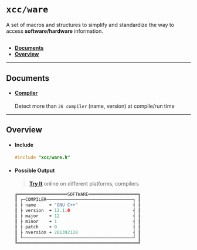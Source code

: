 # `xcc/ware`

A set of macros and structures to simplify and standardize the way to access **software/hardware** information.

## 
- **[Documents](#documents)**
- **[Overview](#overview)**

---
## Documents

- #### [Compiler](compiler.md) 
  Detect more than `26 compiler` (name, version) at compile/run time

---
## Overview

- #### Include
  ```cpp
  #include "xcc/ware.h"
  ```

- #### Possible Output
  > [**Try It**](https://godbolt.org/z/xYjdcTYTr) online on different platforms, compilers

  ```cpp
  ╔═══════════════════SOFTWARE═══════════════════╗
  ║ ┌─COMPILER─────────────────────────────────┐ ║
  ║ ├ name     ➜ "GNU C++"                     ┤ ║
  ║ ├ version  ➜ 12.1.0                        ┤ ║
  ║ ├ major    ➜ 12                            ┤ ║
  ║ ├ minor    ➜ 1                             ┤ ║
  ║ ├ patch    ➜ 0                             ┤ ║
  ║ ├ nversion ➜ 201392128                     ┤ ║
  ║ └──────────────────────────────────────────┘ ║
  ╚══════════════════════════════════════════════╝
  ```